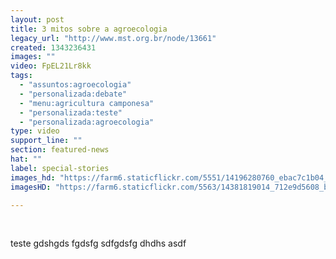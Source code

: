 ```yaml
---
layout: post
title: 3 mitos sobre a agroecologia
legacy_url: "http://www.mst.org.br/node/13661"
created: 1343236431
images: ""
video: FpEL21Lr8kk
tags:
  - "assuntos:agroecologia"
  - "personalizada:debate"
  - "menu:agricultura camponesa"
  - "personalizada:teste"
  - "personalizada:agroecologia"
type: video
support_line: ""
section: featured-news
hat: ""
label: special-stories
images_hd: "https://farm6.staticflickr.com/5551/14196280760_ebac7c1b04_b.jpg"
imagesHD: "https://farm6.staticflickr.com/5563/14381819014_712e9d5608_b.jpg"

---
```

<p>&nbsp;</p>

<p>teste gdshgds fgdsfg sdfgdsfg dhdhs asdf</p>
